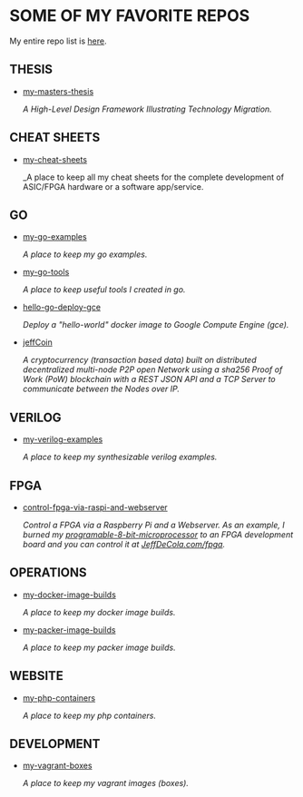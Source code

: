 # SOME OF MY FAVORITE REPOS

My entire repo list is
[here](https://github.com/JeffDeCola?tab=repositories).

## THESIS

* [my-masters-thesis](https://jeffdecola.github.io/my-masters-thesis/)

  _A High-Level Design Framework Illustrating Technology Migration._

## CHEAT SHEETS

* [my-cheat-sheets](https://jeffdecola.github.io/my-cheat-sheets/)

  _A place to keep all my cheat sheets
  for the complete development of
  ASIC/FPGA hardware or a software app/service.

## GO

* [my-go-examples](https://jeffdecola.github.io/my-go-examples/)

  _A place to keep my go examples._

* [my-go-tools](https://jeffdecola.github.io/my-go-tools)

  _A place to keep useful tools I created in go._

* [hello-go-deploy-gce](https://jeffdecola.github.io/hello-go-deploy-gce)

  _Deploy a "hello-world" docker image to Google Compute Engine (gce)._

* [jeffCoin](https://jeffdecola.github.io/jeffCoin)

  _A cryptocurrency (transaction based data) built on distributed decentralized
  multi-node P2P open Network using a sha256 Proof of Work (PoW) blockchain
  with a REST JSON API and a TCP Server to communicate between the Nodes over IP._

## VERILOG

* [my-verilog-examples](https://jeffdecola.github.io/my-verilog-examples/)

  _A place to keep my synthesizable verilog examples._

## FPGA

* [control-fpga-via-raspi-and-webserver](https://jeffdecola.github.io/control-fpga-via-raspi-and-webserver/)

  _Control a FPGA via a Raspberry Pi and a Webserver.
   As an example, I burned my
   [programable-8-bit-microprocessor](https://github.com/JeffDeCola/my-systemverilog-examples/tree/master/systems/microprocessors/programable-8-bit-microprocessor)
   to an FPGA development board and you can control it at
   [JeffDeCola.com/fpga](https://jeffdecola.com/fpga/)._

## OPERATIONS

* [my-docker-image-builds](https://jeffdecola.github.io/my-docker-image-builds/)

  _A place to keep my docker image builds._

* [my-packer-image-builds](https://jeffdecola.github.io/my-packer-image-builds)

  _A place to keep my packer image builds._

## WEBSITE

* [my-php-containers](https://jeffdecola.github.io/my-php-containers/)

  _A place to keep my php containers._

## DEVELOPMENT

* [my-vagrant-boxes](https://jeffdecola.github.io/my-vagrant-boxes)

  _A place to keep my vagrant images (boxes)._
